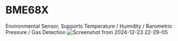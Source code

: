 # BME68X
Environmental Sensor, Supports Temperature / Humidity / Barometric Pressure / Gas Detection
![Screenshot from 2024-12-23 22-29-05](https://github.com/user-attachments/assets/48b0b216-25fa-4d5f-8774-7990fa0e2b38)
